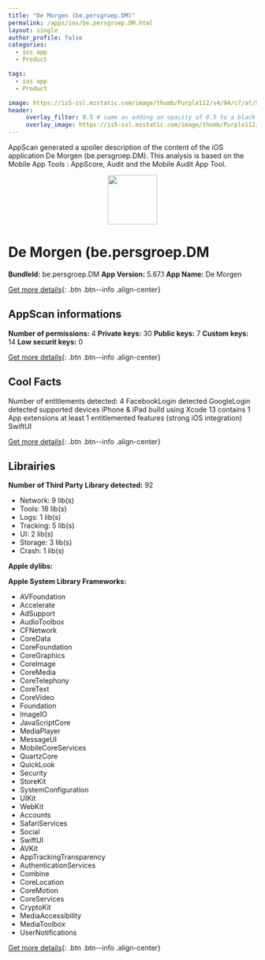 ```yaml
---
title: "De Morgen (be.persgroep.DM)"
permalink: /apps/ios/be.persgroep.DM.html
layout: single
author_profile: false
categories: 
  - ios app 
  - Product 

tags: 
  - ios app 
  - Product 

image: https://is5-ssl.mzstatic.com/image/thumb/Purple112/v4/94/c7/af/94c7af57-79aa-f6a6-ea7e-e4d9a6f22287/AppIcon-DeMorgen-0-1x_U007emarketing-0-7-0-85-220.png/512x512bb.jpg
header: 
     overlay_filter: 0.5 # same as adding an opacity of 0.5 to a black background
     overlay_image: https://is5-ssl.mzstatic.com/image/thumb/Purple112/v4/94/c7/af/94c7af57-79aa-f6a6-ea7e-e4d9a6f22287/AppIcon-DeMorgen-0-1x_U007emarketing-0-7-0-85-220.png/512x512bb.jpg
---
```

AppScan generated a spoiler description of the content of the iOS application De Morgen (be.persgroep.DM). This analysis is based on the Mobile App Tools : AppScore, Audit and the Mobile Audit App Tool.

  
  
<div style="text-align: center;"><img src="https://is5-ssl.mzstatic.com/image/thumb/Purple112/v4/94/c7/af/94c7af57-79aa-f6a6-ea7e-e4d9a6f22287/AppIcon-DeMorgen-0-1x_U007emarketing-0-7-0-85-220.png/512x512bb.jpg" width="100" height="100"></div>  
  
# De Morgen (be.persgroep.DM

**BundleId:** be.persgroep.DM
**App Version:** 5.67.1
**App Name:** De Morgen


[Get more details](/pricing.html){: .btn .btn--info .align-center}  
  
## AppScan informations 

**Number of permissions:** 4
**Private keys:** 30
**Public keys:** 7
**Custom keys:** 14
**Low securit keys:** 0
  
[Get more details](/pricing.html){: .btn .btn--info .align-center}

## Cool Facts

Number of entitlements detected: 4
FacebookLogin detected
GoogleLogin detected
supported devices iPhone & iPad
build using Xcode 13
contains 1 App extensions
at least 1 entitlemented features (strong iOS integration)
SwiftUI
  
[Get more details](/pricing.html){: .btn .btn--info .align-center}

## Librairies 
**Number of Third Party Library detected:** 92
- Network: 9 lib(s)
- Tools: 18 lib(s)
- Logs: 1 lib(s)
- Tracking: 5 lib(s)
- UI: 2 lib(s)
- Storage: 3 lib(s)
- Crash: 1 lib(s)

**Apple dylibs:**


**Apple System Library Frameworks:**
- AVFoundation
- Accelerate
- AdSupport
- AudioToolbox
- CFNetwork
- CoreData
- CoreFoundation
- CoreGraphics
- CoreImage
- CoreMedia
- CoreTelephony
- CoreText
- CoreVideo
- Foundation
- ImageIO
- JavaScriptCore
- MediaPlayer
- MessageUI
- MobileCoreServices
- QuartzCore
- QuickLook
- Security
- StoreKit
- SystemConfiguration
- UIKit
- WebKit
- Accounts
- SafariServices
- Social
- SwiftUI
- AVKit
- AppTrackingTransparency
- AuthenticationServices
- Combine
- CoreLocation
- CoreMotion
- CoreServices
- CryptoKit
- MediaAccessibility
- MediaToolbox
- UserNotifications


  
[Get more details](/pricing.html){: .btn .btn--info .align-center}

